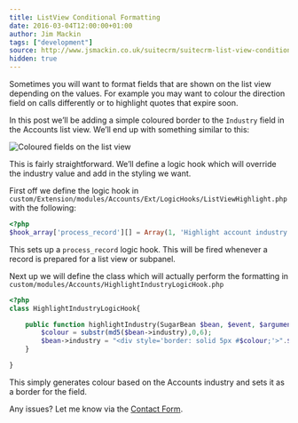 ```yaml
---
title: ListView Conditional Formatting
date: 2016-03-04T12:00:00+01:00
author: Jim Mackin
tags: ["development"]
source: http://www.jsmackin.co.uk/suitecrm/suitecrm-list-view-conditional-formatting/
hidden: true
---
```


Sometimes you will want to format fields that are shown on the list view
depending on the values. For example you may want to colour the
direction field on calls differently or to highlight quotes that expire
soon.

In this post we’ll be adding a simple coloured border to the
`Industry` field in the Accounts list view. We’ll end up with
something similar to this:

![Coloured fields on the list view](/images/en/community/02IndustryColours.png)

This is fairly straightforward. We’ll define a logic hook which will
override the industry value and add in the styling we want.

First off we define the logic hook in
`custom/Extension/modules/Accounts/Ext/LogicHooks/ListViewHighlight.php`
with the following:

```php
<?php
$hook_array['process_record'][] = Array(1, 'Highlight account industry', 'custom/modules/Accounts/HighlightIndustryLogicHook.php','HighlightIndustryLogicHook', 'highlightIndustry');
```

This sets up a `process_record` logic hook. This will be fired whenever
a record is prepared for a list view or subpanel.

Next up we will define the class which will actually perform the
formatting in `custom/modules/Accounts/HighlightIndustryLogicHook.php`

```php
<?php
class HighlightIndustryLogicHook{

    public function highlightIndustry(SugarBean $bean, $event, $arguments){
        $colour = substr(md5($bean->industry),0,6);
        $bean->industry = "<div style='border: solid 5px #$colour;'>".$bean->industry."</div>";
    }

}
```

This simply generates colour based on the Accounts industry and sets it
as a border for the field.

Any issues? Let me know via the [Contact Form](http://www.jsmackin.co.uk/contact/).
